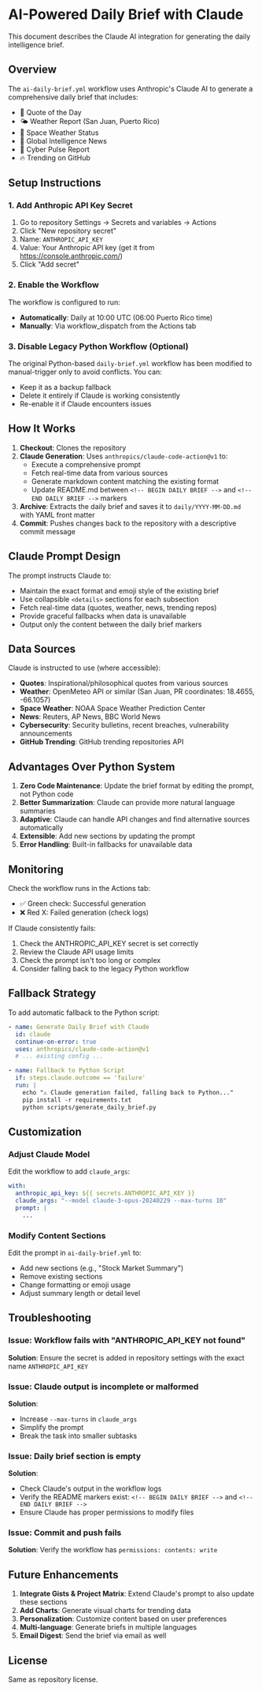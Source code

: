 # AI-Powered Daily Brief with Claude

This document describes the Claude AI integration for generating the daily intelligence brief.

## Overview

The `ai-daily-brief.yml` workflow uses Anthropic's Claude AI to generate a comprehensive daily brief that includes:

- 💭 Quote of the Day
- 🌤️ Weather Report (San Juan, Puerto Rico)
- 🌌 Space Weather Status
- 📰 Global Intelligence News
- 🔐 Cyber Pulse Report
- 🔥 Trending on GitHub

## Setup Instructions

### 1. Add Anthropic API Key Secret

1. Go to repository Settings → Secrets and variables → Actions
2. Click "New repository secret"
3. Name: `ANTHROPIC_API_KEY`
4. Value: Your Anthropic API key (get it from https://console.anthropic.com/)
5. Click "Add secret"

### 2. Enable the Workflow

The workflow is configured to run:
- **Automatically**: Daily at 10:00 UTC (06:00 Puerto Rico time)
- **Manually**: Via workflow_dispatch from the Actions tab

### 3. Disable Legacy Python Workflow (Optional)

The original Python-based `daily-brief.yml` workflow has been modified to manual-trigger only to avoid conflicts. You can:
- Keep it as a backup fallback
- Delete it entirely if Claude is working consistently
- Re-enable it if Claude encounters issues

## How It Works

1. **Checkout**: Clones the repository
2. **Claude Generation**: Uses `anthropics/claude-code-action@v1` to:
   - Execute a comprehensive prompt
   - Fetch real-time data from various sources
   - Generate markdown content matching the existing format
   - Update README.md between `<!-- BEGIN DAILY BRIEF -->` and `<!-- END DAILY BRIEF -->` markers
3. **Archive**: Extracts the daily brief and saves it to `daily/YYYY-MM-DD.md` with YAML front matter
4. **Commit**: Pushes changes back to the repository with a descriptive commit message

## Claude Prompt Design

The prompt instructs Claude to:
- Maintain the exact format and emoji style of the existing brief
- Use collapsible `<details>` sections for each subsection
- Fetch real-time data (quotes, weather, news, trending repos)
- Provide graceful fallbacks when data is unavailable
- Output only the content between the daily brief markers

## Data Sources

Claude is instructed to use (where accessible):
- **Quotes**: Inspirational/philosophical quotes from various sources
- **Weather**: OpenMeteo API or similar (San Juan, PR coordinates: 18.4655, -66.1057)
- **Space Weather**: NOAA Space Weather Prediction Center
- **News**: Reuters, AP News, BBC World News
- **Cybersecurity**: Security bulletins, recent breaches, vulnerability announcements
- **GitHub Trending**: GitHub trending repositories API

## Advantages Over Python System

1. **Zero Code Maintenance**: Update the brief format by editing the prompt, not Python code
2. **Better Summarization**: Claude can provide more natural language summaries
3. **Adaptive**: Claude can handle API changes and find alternative sources automatically
4. **Extensible**: Add new sections by updating the prompt
5. **Error Handling**: Built-in fallbacks for unavailable data

## Monitoring

Check the workflow runs in the Actions tab:
- ✅ Green check: Successful generation
- ❌ Red X: Failed generation (check logs)

If Claude consistently fails:
1. Check the ANTHROPIC_API_KEY secret is set correctly
2. Review the Claude API usage limits
3. Check the prompt isn't too long or complex
4. Consider falling back to the legacy Python workflow

## Fallback Strategy

To add automatic fallback to the Python script:

```yaml
- name: Generate Daily Brief with Claude
  id: claude
  continue-on-error: true
  uses: anthropics/claude-code-action@v1
  # ... existing config ...

- name: Fallback to Python Script
  if: steps.claude.outcome == 'failure'
  run: |
    echo "⚠️ Claude generation failed, falling back to Python..."
    pip install -r requirements.txt
    python scripts/generate_daily_brief.py
```

## Customization

### Adjust Claude Model

Edit the workflow to add `claude_args`:

```yaml
with:
  anthropic_api_key: ${{ secrets.ANTHROPIC_API_KEY }}
  claude_args: "--model claude-3-opus-20240229 --max-turns 10"
  prompt: |
    ...
```

### Modify Content Sections

Edit the prompt in `ai-daily-brief.yml` to:
- Add new sections (e.g., "Stock Market Summary")
- Remove existing sections
- Change formatting or emoji usage
- Adjust summary length or detail level

## Troubleshooting

### Issue: Workflow fails with "ANTHROPIC_API_KEY not found"
**Solution**: Ensure the secret is added in repository settings with the exact name `ANTHROPIC_API_KEY`

### Issue: Claude output is incomplete or malformed
**Solution**: 
- Increase `--max-turns` in `claude_args`
- Simplify the prompt
- Break the task into smaller subtasks

### Issue: Daily brief section is empty
**Solution**: 
- Check Claude's output in the workflow logs
- Verify the README markers exist: `<!-- BEGIN DAILY BRIEF -->` and `<!-- END DAILY BRIEF -->`
- Ensure Claude has proper permissions to modify files

### Issue: Commit and push fails
**Solution**: Verify the workflow has `permissions: contents: write`

## Future Enhancements

1. **Integrate Gists & Project Matrix**: Extend Claude's prompt to also update these sections
2. **Add Charts**: Generate visual charts for trending data
3. **Personalization**: Customize content based on user preferences
4. **Multi-language**: Generate briefs in multiple languages
5. **Email Digest**: Send the brief via email as well

## License

Same as repository license.
